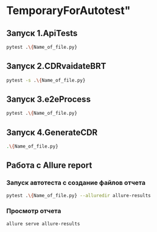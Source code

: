 # TemporaryForAutotest" 
## Запуск 1.ApiTests
```bash
pytest .\{Name_of_file.py}
```
## Запуск 2.CDRvaidateBRT
```bash
pytest -s .\{Name_of_file.py}
```
## Запуск 3.e2eProcess
```bash
pytest .\{Name_of_file.py}
```
## Запуск 4.GenerateCDR
```bash
.\{Name_of_file.py}
```
## Работа с Allure report
### Запуск автотеста с создание файлов отчета 
```bash
pytest .\{Name_of_file.py} --alluredir allure-results
```
### Просмотр отчета
```bash
allure serve allure-results
```
